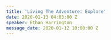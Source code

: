 ```yaml
---
title: 'Living The Adventure: Explore'
date: 2020-01-13 04:03:00 Z
speaker: Ethan Harrington
message_date: 2020-01-12 10:00:00 Z
---
```


